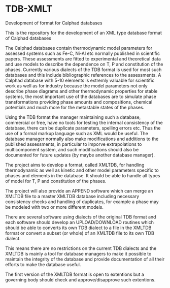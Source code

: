 # TDB-XMLT
Development of format for Calphad databases

This is the repository for the development of an XML type database format of Calphad databases

The Calphad databases contain thermodynamic model parameters for assessed systems such as Fe-C, Ni-Al etc normally published in scientific papers.  These assessments are fitted to experimental and theoretical data and use models to describe the dependence on T, P and constitution of the phases.  Currently various dialects of the TDB format is used for most such databases and this include bibliographic references to the assessments.  A Calphad database with 5-10 elements is extremly valuable for scientific work as well as for industry because the model parameters not only describe phase diagrams and other thermodynamic properties for stable systems, the most important use of the databases are to simulate phase transformations providing phase amounts and compositions, chemical potentials and much more for the metastable states of the phases.

Using the TDB format the manager maintaining such a database, commercial or free, have no tools for testing the internal consistency of the database, there can be duplicate parameters, spelling errors etc.  Thus the use of a formal markup language such as XML would be useful.  The database manager normally also make modifications and additions to the published assessments, in particular to imporve extrapolations to multicomponent system, and such modifications should also be documented for future updates (by maybe another database manager).

The project aims to develop a format, called XMLTDB, for handling thermodynamic as well as kinetic and other model parameters specific to phases and elements in the database.  It should be able to handle all types of model for T, P and constitution of the phases.

The project will also provide an APPEND software which can merge an XMLTDB file to a master XMLTDB database including necessary consistency checks and handling of duplicates, for example a phase may be modeled with two or more different models.

There are several software using dialects of the original TDB format and each software should develop an UPLOAD/DOWNLOAD routines which should be able to converts its own TDB dialect to a file in the XMLTDB format or convert a subset (or whole) of an XMLTDB file to its own TDB dialect.

This means there are no restrictions on the current TDB dialects and the XMLTDB is mainly a tool for database managers to make it possible to maintain the integrity of the database and provide documentation of all their efforts to make the database useful.

The first version of the XMLTDB format is open to extentions but a governing body should check and approve/disapprove such extentions.
